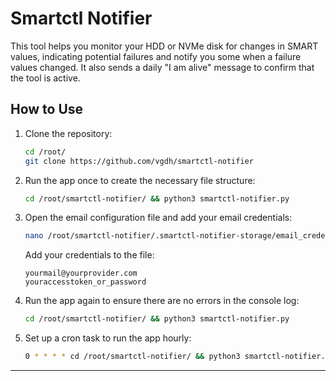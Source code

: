 # Smartctl Notifier

This tool helps you monitor your HDD or NVMe disk for changes in SMART values, indicating potential failures and notify you some when a failure values changed. It also sends a daily "I am alive" message to confirm that the tool is active.

## How to Use

1. Clone the repository:
    ```bash
    cd /root/
    git clone https://github.com/vgdh/smartctl-notifier
    ```

2. Run the app once to create the necessary file structure:
    ```bash
    cd /root/smartctl-notifier/ && python3 smartctl-notifier.py
    ```

3. Open the email configuration file and add your email credentials:
    ```bash
    nano /root/smartctl-notifier/.smartctl-notifier-storage/email_credential
    ```
    Add your credentials to the file:
    ```
    yourmail@yourprovider.com
    youraccesstoken_or_password
    ```

4. Run the app again to ensure there are no errors in the console log:
    ```bash
    cd /root/smartctl-notifier/ && python3 smartctl-notifier.py
    ```

5. Set up a cron task to run the app hourly:
    ```bash
    0 * * * * cd /root/smartctl-notifier/ && python3 smartctl-notifier.py
    ```

---
